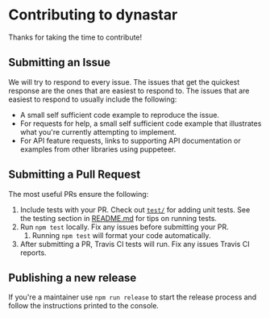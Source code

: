# Contributing to dynastar

Thanks for taking the time to contribute!

## Submitting an Issue

We will try to respond to every issue. The issues that get the
quickest response are the ones that are easiest to respond to. The
issues that are easiest to respond to usually include the
following:

* A small self sufficient code example to reproduce the issue.
* For requests for help, a small self sufficient code example that
  illustrates what you're currently attempting to implement.
* For API feature requests, links to supporting API documentation or
  examples from other libraries using puppeteer.

## Submitting a Pull Request

The most useful PRs ensure the following:

1. Include tests with your PR. Check out [`test/`](test) for adding
unit tests. See the testing section in
[README.md](README.md#testing) for
tips on running tests.
1. Run `npm test` locally. Fix any issues before submitting your PR.
    1. Running `npm test` will format your code automatically.
1. After submitting a PR, Travis CI tests will run. Fix any issues
Travis CI reports.

## Publishing a new release

If you're a maintainer use `npm run release` to start the release
process and follow the instructions printed to the console.

